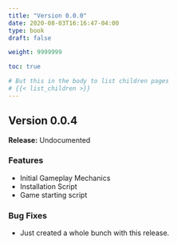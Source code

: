 ```yaml
---
title: "Version 0.0.0"
date: 2020-08-03T16:16:47-04:00
type: book
draft: false

weight: 9999999

toc: true

# But this in the body to list children pages
# {{< list_children >}}
---
```


## Version 0.0.4
**Release:** Undocumented

### Features
* Initial Gameplay Mechanics
* Installation Script
* Game starting script

### Bug Fixes
* Just created a whole bunch with this release.